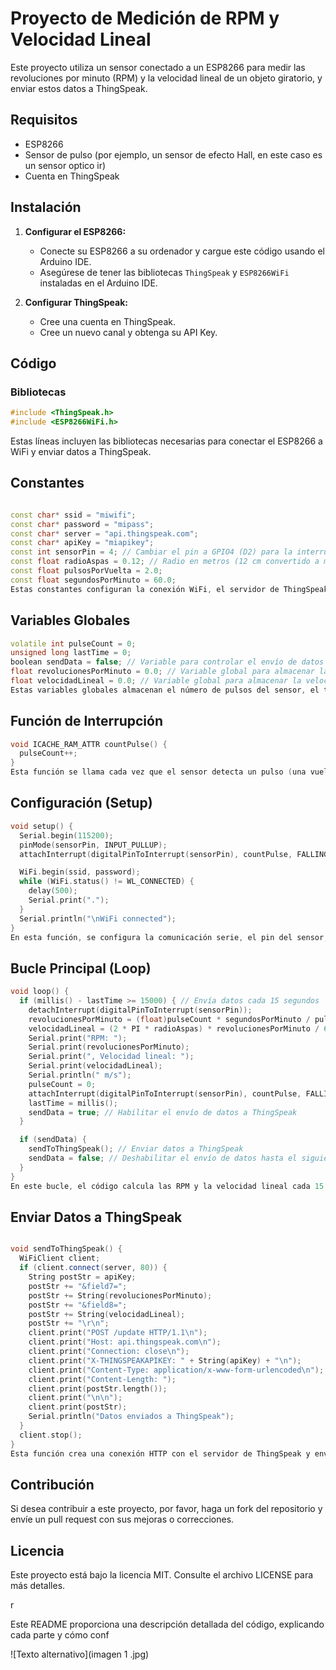 # Proyecto de Medición de RPM y Velocidad Lineal

Este proyecto utiliza un sensor conectado a un ESP8266 para medir las revoluciones por minuto (RPM) y la velocidad lineal de un objeto giratorio, y enviar estos datos a ThingSpeak.

## Requisitos

- ESP8266
- Sensor de pulso (por ejemplo, un sensor de efecto Hall, en este caso es un sensor optico ir)
- Cuenta en ThingSpeak

## Instalación

1. **Configurar el ESP8266:**
   - Conecte su ESP8266 a su ordenador y cargue este código usando el Arduino IDE.
   - Asegúrese de tener las bibliotecas `ThingSpeak` y `ESP8266WiFi` instaladas en el Arduino IDE.

2. **Configurar ThingSpeak:**
   - Cree una cuenta en ThingSpeak.
   - Cree un nuevo canal y obtenga su API Key.

## Código

### Bibliotecas

```cpp
#include <ThingSpeak.h>
#include <ESP8266WiFi.h>
```
Estas líneas incluyen las bibliotecas necesarias para conectar el ESP8266 a WiFi y enviar datos a ThingSpeak.

## Constantes
```cpp

const char* ssid = "miwifi";
const char* password = "mipass";
const char* server = "api.thingspeak.com";
const char* apiKey = "miapikey";
const int sensorPin = 4; // Cambiar el pin a GPIO4 (D2) para la interrupción
const float radioAspas = 0.12; // Radio en metros (12 cm convertido a metros)
const float pulsosPorVuelta = 2.0;
const float segundosPorMinuto = 60.0;
Estas constantes configuran la conexión WiFi, el servidor de ThingSpeak, el pin del sensor y los parámetros para calcular la velocidad.
```
## Variables Globales
```cpp
volatile int pulseCount = 0;
unsigned long lastTime = 0;
boolean sendData = false; // Variable para controlar el envío de datos a ThingSpeak
float revolucionesPorMinuto = 0.0; // Variable global para almacenar las RPM
float velocidadLineal = 0.0; // Variable global para almacenar la velocidad lineal en m/s
Estas variables globales almacenan el número de pulsos del sensor, el tiempo del último envío de datos, y las RPM y velocidad lineal calculadas.
```
## Función de Interrupción
```cpp
void ICACHE_RAM_ATTR countPulse() {
  pulseCount++;
}
Esta función se llama cada vez que el sensor detecta un pulso (una vuelta).
```
## Configuración (Setup)
```cpp
void setup() {
  Serial.begin(115200);
  pinMode(sensorPin, INPUT_PULLUP);
  attachInterrupt(digitalPinToInterrupt(sensorPin), countPulse, FALLING);

  WiFi.begin(ssid, password);
  while (WiFi.status() != WL_CONNECTED) {
    delay(500);
    Serial.print(".");
  }
  Serial.println("\nWiFi connected");
}
En esta función, se configura la comunicación serie, el pin del sensor, y la conexión WiFi.
```
## Bucle Principal (Loop)
```cpp
void loop() {
  if (millis() - lastTime >= 15000) { // Envía datos cada 15 segundos
    detachInterrupt(digitalPinToInterrupt(sensorPin));
    revolucionesPorMinuto = (float)pulseCount * segundosPorMinuto / pulsosPorVuelta;
    velocidadLineal = (2 * PI * radioAspas) * revolucionesPorMinuto / 60.0; // En metros por segundo
    Serial.print("RPM: ");
    Serial.print(revolucionesPorMinuto);
    Serial.print(", Velocidad lineal: ");
    Serial.print(velocidadLineal);
    Serial.println(" m/s");
    pulseCount = 0;
    attachInterrupt(digitalPinToInterrupt(sensorPin), countPulse, FALLING);
    lastTime = millis();
    sendData = true; // Habilitar el envío de datos a ThingSpeak
  }

  if (sendData) {
    sendToThingSpeak(); // Enviar datos a ThingSpeak
    sendData = false; // Deshabilitar el envío de datos hasta el siguiente intervalo
  }
}
En este bucle, el código calcula las RPM y la velocidad lineal cada 15 segundos y luego envía los datos a ThingSpeak.
```
## Enviar Datos a ThingSpeak

```cpp

void sendToThingSpeak() {
  WiFiClient client;
  if (client.connect(server, 80)) {
    String postStr = apiKey;
    postStr += "&field7=";
    postStr += String(revolucionesPorMinuto);
    postStr += "&field8=";
    postStr += String(velocidadLineal);
    postStr += "\r\n";
    client.print("POST /update HTTP/1.1\n");
    client.print("Host: api.thingspeak.com\n");
    client.print("Connection: close\n");
    client.print("X-THINGSPEAKAPIKEY: " + String(apiKey) + "\n");
    client.print("Content-Type: application/x-www-form-urlencoded\n");
    client.print("Content-Length: ");
    client.print(postStr.length());
    client.print("\n\n");
    client.print(postStr);
    Serial.println("Datos enviados a ThingSpeak");
  }
  client.stop();
}
Esta función crea una conexión HTTP con el servidor de ThingSpeak y envía los datos calculados.
```
## Contribución
Si desea contribuir a este proyecto, por favor, haga un fork del repositorio y envíe un pull request con sus mejoras o correcciones.

## Licencia
Este proyecto está bajo la licencia MIT. Consulte el archivo LICENSE para más detalles.

r

Este README proporciona una descripción detallada del código, explicando cada parte y cómo conf

![Texto alternativo](imagen 1 .jpg)
